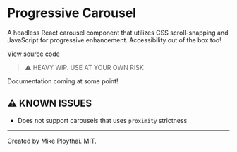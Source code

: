 # Progressive Carousel

A headless React carousel component that utilizes CSS scroll-snapping and JavaScript for progressive enhancement. Accessibility out of the box too!

[View source code](https://github.com/mikeploythai/progressive-carousel/tree/main/src/components/carousel)

> ⚠️ HEAVY WIP. USE AT YOUR OWN RISK

Documentation coming at some point!

## ⚠️ KNOWN ISSUES

- Does not support carousels that uses `proximity` strictness

---

Created by Mike Ploythai. MIT.
